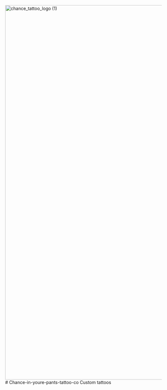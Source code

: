 <img width="800" height="1200" alt="chance_tattoo_logo (1)" src="https://github.com/user-attachments/assets/d3d78e62-dc95-44b1-affa-6a314912e57c" />
# Chance-in-youre-pants-tattoo-co
Custom tattoos
